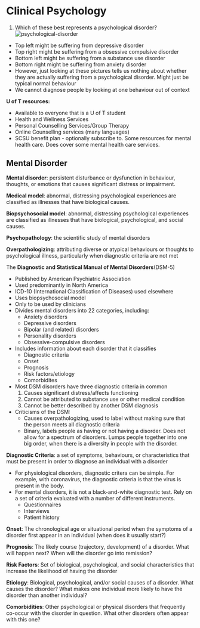 # Clinical Psychology

1. Which of these best represents a psychological disorder?
![psychological-disorder](./pictures/psychological-disorder)
* Top left might be suffering from depressive disorder
* Top right might be suffering from a obsessive compulsive disorder
* Bottom left might be suffering from a substance use disorder
* Bottom right might be suffering from anxiety disorder
* However, just looking at these pictures tells us nothing about whether they
	are actually suffering from a psychological disorder. Might just be typical
	normal behaviour
* We cannot diagnose people by looking at one behaviour out of context

**U of T resources:**
* Available to everyone that is a U of T student
* Health and Wellness Services
* Personal Counselling Services/Group Therapy
* Online Counselling services (many languages)
* SCSU benefit plan - optionally subscribe to. Some resources for mental health
	care. Does cover some mental health care services.

## Mental Disorder
**Mental disorder**: persistent disturbance or dysfunction in behaviour, thoughts,
or emotions that causes significant distress or impairment.

**Medical model**: abnormal, distressing psychological experiences are classified
as illnesses that have biological causes.

**Biopsychosocial model**: abnormal, distressing psychological experiences are
classified as illnesses that have biological, psychological, and social causes.

**Psychopathology**: the scientific study of mental disorders

**Overpathologizing**: attributing diverse or atypical behaviours or thoughts to
psychological illness, particularly when diagnostic criteria are not met

The **Diagnostic and Statistical Manual of Mental Disorders**(DSM-5)
* Published by American Psychiatric Association
* Used predominantly in North America
* ICD-10 (International Classification of Diseases) used elsewhere
* Uses biopsychosocial model
* Only to be used by clinicians
* Divides mental disorders into 22 categories, including:
	* Anxiety disorders
	* Depressive disorders
	* Bipolar (and related) disorders
	* Personality disorders
	* Obsessive-compulsive disorders
* Includes information about each disorder that it classifies
	* Diagnostic criteria
	* Onset
	* Prognosis
	* Risk factors/etiology
	* Comorbidites
* Most DSM disorders have three diagnostic criteria in common
	1. Causes significant distress/affects functioning
	2. Cannot be attributed to substance use or other medical condition
	3. Cannot be better described by another DSM diagnosis
* Criticisms of the DSM:
	* Causes overpathologizing, used to label without making sure
	  that the person meets all diagnostic criteria
	* Binary, labels people as having or not having a disorder. Does not allow
	  for a spectrum of disorders. Lumps people together into one big order,
	  when there is a diversity in people with the disorder.

**Diagnostic Criteria**: a set of symptoms, behaviours, or characteristics that
must be present in order to diagnose an individual with a disorder
* For physiological disorders, diagnostic critera can be simple. For example,
  with coronavirus, the diagnostic criteria is that the virus is present in the
  body.
* For mental disorders, it is not a black-and-white diagnostic test. Rely on a
  set of criteria evaluated with a number of different instruments.
	* Questionnaires
	* Interviews
	* Patient history

**Onset**: The chronological age or situational period when the symptoms of a
disorder first appear in an individual (when does it usually start?)

**Prognosis**: The likely course (trajectory, development) of a disorder. What
will happen next? When will the disorder go into remission?

**Risk Factors**: Set of biological, psychological, and social characteristics
that increase the likelihood of having the disorder

**Etiology**: Biological, psychological, and/or social causes of a disorder.
What causes the disorder? What makes one individual more likely to have the
disorder than another individual?

**Comorbidities**: Other psychological or physical disorders that frequently
co-occur with the disorder in question. What other disorders often appear with
this one?
